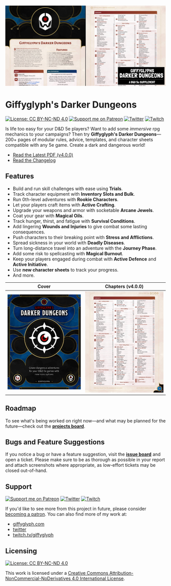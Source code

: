 ![Darker Dungeons Social Banner](./img/darker-dungeons-banner.jpg)

# Giffyglyph's Darker Dungeons

[![License: CC BY-NC-ND 4.0](https://img.shields.io/badge/License-CC%20BY--NC--ND%204.0-lightgrey.svg)](https://creativecommons.org/licenses/by-nc-nd/4.0/)
[![Support me on Patreon](https://img.shields.io/endpoint.svg?url=https%3A%2F%2Fshieldsio-patreon.vercel.app%2Fapi%3Fusername%3Dgiffyglyph%26type%3Dpatrons&style=flat-square)](https://patreon.com/giffyglyph)
[![Twitter](https://img.shields.io/twitter/follow/giffyglyph?color=%231DA1F2&style=flat-square)](http://twitter.com/giffyglyph)
[![Twitch](https://img.shields.io/twitch/status/giffyglyph?color=%23a45ee5&style=flat-square)](http://twitch.tv/giffyglyph)

Is life too easy for your D&D 5e players? Want to add some _immersive_ rpg mechanics to your campaigns? Then try **Giffyglyph's Darker Dungeons**—200+ pages of modular rules, advice, templates, and character sheets compatible with any 5e game. Create a dark and dangerous world!

* [Read the Latest PDF (v4.0.0)](https://github.com/giffyglyph/giffyglyphs-darker-dungeons/releases/download/v4.0.0/giffyglyphs_darker_dungeons_v4_0_0.pdf)
* [Read the Changelog](https://github.com/giffyglyph/giffyglyphs-darker-dungeons/blob/master/docs/CHANGELOG.md) 

## Features

* Build and run skill challenges with ease using **Trials**.
* Track character equipment with **Inventory Slots and Bulk**.
* Run 0th-level adventures with **Rookie Characters**.
* Let your players craft items with **Active Crafting**.
* Upgrade your weapons and armor with socketable **Arcane Jewels**.
* Coat your gear with **Magical Oils**.
* Track hunger, thirst, and fatigue with **Survival Conditions**.
* Add lingering **Wounds and Injuries** to give combat some lasting consequences.
* Push characters to their breaking point with **Stress and Afflictions**.
* Spread sickness in your world with **Deadly Diseases**.
* Turn long-distance travel into an adventure with the **Journey Phase**.
* Add some risk to spellcasting with **Magical Burnout**.
* Keep your players engaged during combat with **Active Defence** and **Active Initiative**.
* Use **new character sheets** to track your progress.
* And more.

| Cover                                                    | Chapters (v4.0.0)                                           |
| -------------------------------------------------------- | ----------------------------------------------------------- |
| <img src="./img/darker-dungeons-cover.jpg" width="100%"> | <img src="./img/darker-dungeons-contents.jpg" width="100%"> |

## Roadmap

To see what's being worked on right now—and what may be planned for the future—check out the **[projects board](https://github.com/giffyglyph/giffyglyphs-darker-dungeons/projects)**.

## Bugs and Feature Suggestions

If you notice a bug or have a feature suggestion, visit the **[issue board](https://github.com/giffyglyph/giffyglyphs-darker-dungeons/issues)** and open a ticket. Please make sure to be as thorough as possible in your report and attach screenshots where appropriate, as low-effort tickets may be closed out-of-hand.

## Support

[![Support me on Patreon](https://img.shields.io/endpoint.svg?url=https%3A%2F%2Fshieldsio-patreon.vercel.app%2Fapi%3Fusername%3Dgiffyglyph%26type%3Dpatrons&style=flat-square)](https://patreon.com/giffyglyph)
[![Twitter](https://img.shields.io/twitter/follow/giffyglyph?color=%231DA1F2&style=flat-square)](http://twitter.com/giffyglyph)
[![Twitch](https://img.shields.io/twitch/status/giffyglyph?color=%23a45ee5&style=flat-square)](http://twitch.tv/giffyglyph)

If you'd like to see more from this project in future, please consider [becoming a patron](https://www.patreon.com/giffyglyph). You can also find more of my work at:

* [giffyglyph.com](https://giffyglyph.com)
* [twitter](https://twitter.com/giffyglyph)
* [twitch.tv/giffyglyph](https://twitch.tv/giffyglyph)

## Licensing

[![License: CC BY-NC-ND 4.0](https://img.shields.io/badge/License-CC%20BY--NC--ND%204.0-lightgrey.svg)](https://creativecommons.org/licenses/by-nc-nd/4.0/)

This work is licensed under a [Creative Commons Attribution-NonCommercial-NoDerivatives 4.0 International License](http://creativecommons.org/licenses/by-nc-nd/4.0/).
